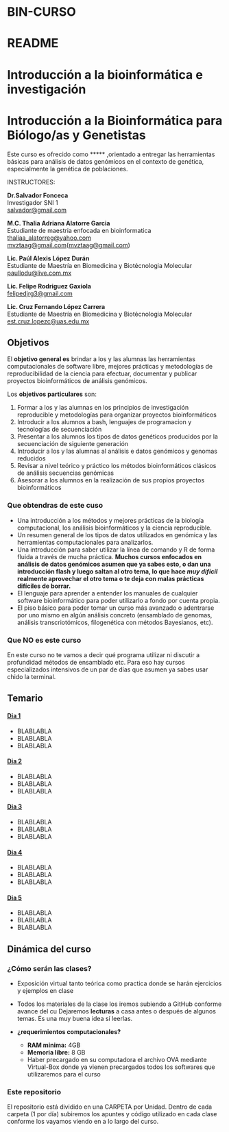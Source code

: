 # BIN-CURSO

# README

# Introducción a la bioinformática e investigación 

# Introducción a la Bioinformática para Biólogo/as y Genetistas


Este curso es ofrecido como ***** ,orientado a entregar las herramientas básicas para análisis de datos genómicos en el contexto de genética, especialmente la genética de poblaciones.

INSTRUCTORES:

**Dr.Salvador Fonceca**  
Investigador SNI 1  
[salvador@gmail.com](correo)  

**M.C. Thalia Adriana Alatorre Garcia**  
Estudiante de maestria enfocada en bioinformatica  
[thaliaa_alatorreg@yahoo.com](thaliaa_alatorreg@yahoo.com)  
mvztaag@gmail.com(mvztaag@gmail.com)  


**Lic. Paúl Alexis López Durán**  
Estudiante de Maestría en Biomedicina y Biotécnologia Molecular  
[paullodu@live.com.mx](paullodu@live.com.mx)  

**Lic. Felipe Rodriguez Gaxiola**  
[felipedjrg3@gmail.com](felipedjrg3@gmail.com)  

**Lic. Cruz Fernando López Carrera**  
Estudiante de Maestría en Biomedicina y Biotécnologia Molecular  
[est.cruz.lopezc@uas.edu.mx](est.cruz.lopezc@uas.edu.mx)  



## Objetivos

El **objetivo general es** brindar a los y las alumnas las herramientas computacionales de software libre, mejores prácticas y metodologías de reproducibilidad de la ciencia para efectuar, documentar y publicar proyectos bioinformáticos de análisis genómicos.

Los **objetivos particulares** son:

1.	Formar a los y las alumnas en los principios de investigación reproducible y metodologías para organizar proyectos bioinformáticos
2.	Introducir a los alumnos a bash, lenguajes de programacion y tecnologías de secuenciación 
3.	Presentar a los alumnos los tipos de datos genéticos producidos por la secuenciación de siguiente generación
4.	Introducir a los y las alumnas al análisis e datos genómicos y genomas reducidos
5.	Revisar  a  nivel teórico y  práctico los  métodos  bioinformáticos  clásicos  de  análisis secuencias genómicas
6.	Asesorar a los alumnos en la realización de sus propios proyectos bioinformáticos


### Que obtendras de este cuso

* Una introducción a los métodos y mejores prácticas de la biología computacional, los análisis bioinformáticos y la ciencia reproducible.
* Un resumen general de los tipos de datos utilizados en genómica y las herramientas computacionales para analizarlos.
* Una introducción para saber utilizar la línea de comando y R de forma fluida a través de mucha práctica. **Muchos cursos enfocados en análisis de datos genómicos asumen que ya sabes esto, o dan una introducción flash y luego saltan al otro tema, lo que hace  _muy difícil_ realmente aprovechar el otro tema o te deja con malas prácticas difíciles de borrar.**
* El lenguaje para aprender a entender los manuales de cualquier software bioinformático para poder utilizarlo a fondo por cuenta propia.
* El piso básico para poder tomar un curso más avanzado o adentrarse por uno mismo en algún análisis concreto (ensamblado de genomas, análisis transcriotómicos, filogenética con métodos Bayesianos, etc).


### Que NO es este curso

En este curso no te vamos a decir qué programa utilizar ni discutir a profundidad métodos de ensamblado etc. Para eso hay cursos especializados intensivos de un par de días que asumen ya sabes usar chido la terminal.


## Temario



#### [Dia 1](https://github.com/felipedjrg/BIN-CURSO/tree/master/DIA-1)

* BLABLABLA 
* BLABLABLA
* BLABLABLA

#### [Dia 2](https://github.com/felipedjrg/BIN-CURSO/tree/master/DIA-2)

* BLABLABLA 
* BLABLABLA
* BLABLABLA

#### [Dia 3](https://github.com/felipedjrg/BIN-CURSO/tree/master/DIA-3)

* BLABLABLA 
* BLABLABLA
* BLABLABLA

#### [Dia 4](https://github.com/felipedjrg/BIN-CURSO/tree/master/DIA-4)

* BLABLABLA 
* BLABLABLA
* BLABLABLA

#### [Dia 5](https://github.com/felipedjrg/BIN-CURSO/tree/master/DIA-5)

* BLABLABLA 
* BLABLABLA
* BLABLABLA

## Dinámica del curso

### ¿Cómo serán las clases?
* Exposición virtual tanto teórica como practica donde se harán ejercicios y ejemplos en clase
* Todos los materiales de la clase los iremos subiendo a GitHub conforme avance del cu Dejaremos **lecturas** a casa antes o después de algunos temas. Es una muy buena idea sí leerlas.

* **¿requerimientos computacionales?**
     
  -  **RAM minima:**      4GB
  -  **Memoria libre:**   8 GB
  -  Haber precargado en su computadora el archivo OVA mediante Virtual-Box donde ya vienen precargados todos los softwares que utilizaremos para el curso 


### Este repositorio

El repositorio está dividido en una CARPETA por Unidad. Dentro de cada carpeta (1 por día) subiremos los apuntes y código utilizado en cada clase conforme los vayamos viendo en a lo largo del curso.






